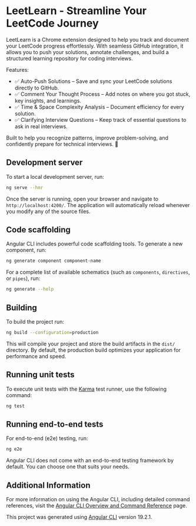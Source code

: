 # LeetLearn - Streamline Your LeetCode Journey

LeetLearn is a Chrome extension designed to help you track and document your LeetCode progress effortlessly. With seamless GitHub integration, it allows you to push your solutions, annotate challenges, and build a structured learning repository for coding interviews.

Features:

- ✅ Auto-Push Solutions – Save and sync your LeetCode solutions directly to GitHub.
- ✅ Comment Your Thought Process – Add notes on where you got stuck, key insights, and learnings.
- ✅ Time & Space Complexity Analysis – Document efficiency for every solution.
- ✅ Clarifying Interview Questions – Keep track of essential questions to ask in real interviews.

Built to help you recognize patterns, improve problem-solving, and confidently prepare for technical interviews. 🚀

## Development server

To start a local development server, run:

```bash
ng serve --hmr
```

Once the server is running, open your browser and navigate to `http://localhost:4200/`. The application will automatically reload whenever you modify any of the source files.

## Code scaffolding

Angular CLI includes powerful code scaffolding tools. To generate a new component, run:

```bash
ng generate component component-name
```

For a complete list of available schematics (such as `components`, `directives`, or `pipes`), run:

```bash
ng generate --help
```

## Building

To build the project run:

```bash
ng build --configuration=production
```

This will compile your project and store the build artifacts in the `dist/` directory. By default, the production build optimizes your application for performance and speed.

## Running unit tests

To execute unit tests with the [Karma](https://karma-runner.github.io) test runner, use the following command:

```bash
ng test
```

## Running end-to-end tests

For end-to-end (e2e) testing, run:

```bash
ng e2e
```

Angular CLI does not come with an end-to-end testing framework by default. You can choose one that suits your needs.

## Additional Information

For more information on using the Angular CLI, including detailed command references, visit the [Angular CLI Overview and Command Reference](https://angular.dev/tools/cli) page.

This project was generated using [Angular CLI](https://github.com/angular/angular-cli) version 19.2.1.
